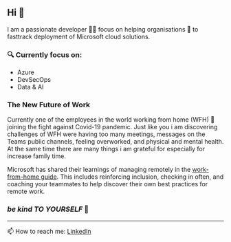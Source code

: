 ## Hi :wave:  

I am a passionate developer :technologist: focus on helping organisations :office: to fasttrack deployment of Microsoft cloud solutions.  

### :mag: Currently focus on:
  - Azure
  - DevSecOps
  - Data & AI

### The New Future of Work
Currently one of the employees in the world working from home (WFH) :house_with_garden: joining the fight against Covid-19 pandemic. Just like you i am discovering challenges of WFH were having too many meetings, messages on the Teams public channels, feeling overworked, and physical and mental health. At the same time there are many things i am grateful for especially for increase family time.

Microsoft has shared their learnings of managing remotely in the [work-from-home guide](https://www.microsoft.com/en-us/microsoft-365/blog/wp-content/uploads/sites/2/2020/04/Work-from-home-guide.pptx). This includes reinforcing inclusion, checking in often, and coaching your teammates to help discover their own best practices for remote work. 

### *be kind TO YOURSELF* :hugs:

---

📫 How to reach me: [LinkedIn](https://www.linkedin.com/in/pererasean/)

<!--
**seanperera/seanperera** is a ✨ _special_ ✨ repository because its `README.md` (this file) appears on your GitHub profile.

Here are some ideas to get you started:

- 🔭 I’m currently working on ...
- 🌱 I’m currently learning ...
- 👯 I’m looking to collaborate on ...
- 🤔 I’m looking for help with ...
- 💬 Ask me about ...
- 📫 How to reach me: ...
- 😄 Pronouns: ...
- ⚡ Fun fact: ...
-->
